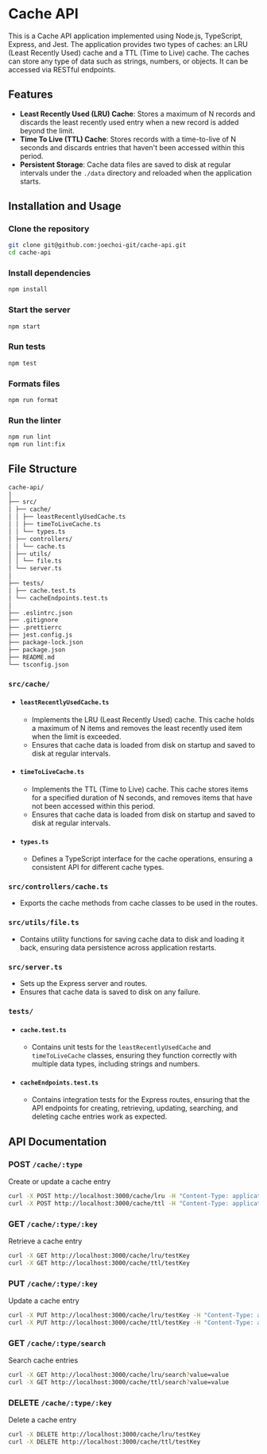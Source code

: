 # Cache API

This is a Cache API application implemented using Node.js, TypeScript, Express, and Jest. The application provides two types of caches: an LRU (Least Recently Used) cache and a TTL (Time to Live) cache. The caches can store any type of data such as strings, numbers, or objects. It can be accessed via RESTful endpoints.

## Features

- **Least Recently Used (LRU) Cache**: Stores a maximum of N records and discards the least recently used entry when a new record is added beyond the limit.
- **Time To Live (TTL) Cache**: Stores records with a time-to-live of N seconds and discards entries that haven't been accessed within this period.
- **Persistent Storage**: Cache data files are saved to disk at regular intervals under the `./data` directory and reloaded when the application starts.

## Installation and Usage

### Clone the repository

```bash
git clone git@github.com:joechoi-git/cache-api.git
cd cache-api
```

### Install dependencies

```bash
npm install
```

### Start the server

```bash
npm start
```

### Run tests

```bash
npm test
```

### Formats files

```bash
npm run format
```

### Run the linter

```bash
npm run lint
npm run lint:fix
```

## File Structure

```sh
cache-api/
│
├── src/
│ ├── cache/
│ │ ├── leastRecentlyUsedCache.ts
│ │ ├── timeToLiveCache.ts
│ │ └── types.ts
│ ├── controllers/
│ │ └── cache.ts
│ ├── utils/
│ │ └── file.ts
│ └── server.ts
│
├── tests/
│ ├── cache.test.ts
│ └── cacheEndpoints.test.ts
│
├── .eslintrc.json
├── .gitignore
├── .prettierrc
├── jest.config.js
├── package-lock.json
├── package.json
├── README.md
└── tsconfig.json
```

### `src/cache/`

- #### `leastRecentlyUsedCache.ts`

  - Implements the LRU (Least Recently Used) cache. This cache holds a maximum of N items and removes the least recently used item when the limit is exceeded.
  - Ensures that cache data is loaded from disk on startup and saved to disk at regular intervals.

- #### `timeToLiveCache.ts`

  - Implements the TTL (Time to Live) cache. This cache stores items for a specified duration of N seconds, and removes items that have not been accessed within this period.
  - Ensures that cache data is loaded from disk on startup and saved to disk at regular intervals.

- #### `types.ts`

  - Defines a TypeScript interface for the cache operations, ensuring a consistent API for different cache types.

### `src/controllers/cache.ts`

- Exports the cache methods from cache classes to be used in the routes.

### `src/utils/file.ts`

- Contains utility functions for saving cache data to disk and loading it back, ensuring data persistence across application restarts.

### `src/server.ts`

- Sets up the Express server and routes.
- Ensures that cache data is saved to disk on any failure.

### `tests/`

- #### `cache.test.ts`

  - Contains unit tests for the `leastRecentlyUsedCache` and `timeToLiveCache` classes, ensuring they function correctly with multiple data types, including strings and numbers.

- #### `cacheEndpoints.test.ts`

  - Contains integration tests for the Express routes, ensuring that the API endpoints for creating, retrieving, updating, searching, and deleting cache entries work as expected.

## API Documentation

### POST `/cache/:type`

Create or update a cache entry

```bash
curl -X POST http://localhost:3000/cache/lru -H "Content-Type: application/json" -d '{"key": "testKey", "value": "testValue"}'
curl -X POST http://localhost:3000/cache/ttl -H "Content-Type: application/json" -d '{"key": "testKey", "value": "testValue"}'
```

### GET `/cache/:type/:key`

Retrieve a cache entry

```bash
curl -X GET http://localhost:3000/cache/lru/testKey
curl -X GET http://localhost:3000/cache/ttl/testKey
```

### PUT `/cache/:type/:key`

Update a cache entry

```bash
curl -X PUT http://localhost:3000/cache/lru/testKey -H "Content-Type: application/json" -d '{"value": "newValue"}'
curl -X PUT http://localhost:3000/cache/ttl/testKey -H "Content-Type: application/json" -d '{"value": "newValue"}'
```

### GET `/cache/:type/search`

Search cache entries

```bash
curl -X GET http://localhost:3000/cache/lru/search?value=value
curl -X GET http://localhost:3000/cache/ttl/search?value=value
```

### DELETE `/cache/:type/:key`

Delete a cache entry

```bash
curl -X DELETE http://localhost:3000/cache/lru/testKey
curl -X DELETE http://localhost:3000/cache/ttl/testKey
```
